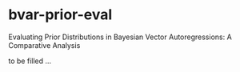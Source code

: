 # bvar-prior-eval
Evaluating Prior Distributions in Bayesian Vector Autoregressions: A Comparative Analysis


to be filled ...